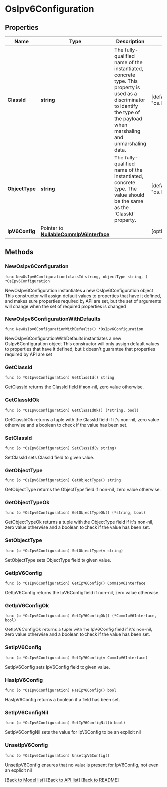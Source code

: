 # OsIpv6Configuration

## Properties

Name | Type | Description | Notes
------------ | ------------- | ------------- | -------------
**ClassId** | **string** | The fully-qualified name of the instantiated, concrete type. This property is used as a discriminator to identify the type of the payload when marshaling and unmarshaling data. | [default to "os.Ipv6Configuration"]
**ObjectType** | **string** | The fully-qualified name of the instantiated, concrete type. The value should be the same as the &#39;ClassId&#39; property. | [default to "os.Ipv6Configuration"]
**IpV6Config** | Pointer to [**NullableCommIpV6Interface**](CommIpV6Interface.md) |  | [optional] 

## Methods

### NewOsIpv6Configuration

`func NewOsIpv6Configuration(classId string, objectType string, ) *OsIpv6Configuration`

NewOsIpv6Configuration instantiates a new OsIpv6Configuration object
This constructor will assign default values to properties that have it defined,
and makes sure properties required by API are set, but the set of arguments
will change when the set of required properties is changed

### NewOsIpv6ConfigurationWithDefaults

`func NewOsIpv6ConfigurationWithDefaults() *OsIpv6Configuration`

NewOsIpv6ConfigurationWithDefaults instantiates a new OsIpv6Configuration object
This constructor will only assign default values to properties that have it defined,
but it doesn't guarantee that properties required by API are set

### GetClassId

`func (o *OsIpv6Configuration) GetClassId() string`

GetClassId returns the ClassId field if non-nil, zero value otherwise.

### GetClassIdOk

`func (o *OsIpv6Configuration) GetClassIdOk() (*string, bool)`

GetClassIdOk returns a tuple with the ClassId field if it's non-nil, zero value otherwise
and a boolean to check if the value has been set.

### SetClassId

`func (o *OsIpv6Configuration) SetClassId(v string)`

SetClassId sets ClassId field to given value.


### GetObjectType

`func (o *OsIpv6Configuration) GetObjectType() string`

GetObjectType returns the ObjectType field if non-nil, zero value otherwise.

### GetObjectTypeOk

`func (o *OsIpv6Configuration) GetObjectTypeOk() (*string, bool)`

GetObjectTypeOk returns a tuple with the ObjectType field if it's non-nil, zero value otherwise
and a boolean to check if the value has been set.

### SetObjectType

`func (o *OsIpv6Configuration) SetObjectType(v string)`

SetObjectType sets ObjectType field to given value.


### GetIpV6Config

`func (o *OsIpv6Configuration) GetIpV6Config() CommIpV6Interface`

GetIpV6Config returns the IpV6Config field if non-nil, zero value otherwise.

### GetIpV6ConfigOk

`func (o *OsIpv6Configuration) GetIpV6ConfigOk() (*CommIpV6Interface, bool)`

GetIpV6ConfigOk returns a tuple with the IpV6Config field if it's non-nil, zero value otherwise
and a boolean to check if the value has been set.

### SetIpV6Config

`func (o *OsIpv6Configuration) SetIpV6Config(v CommIpV6Interface)`

SetIpV6Config sets IpV6Config field to given value.

### HasIpV6Config

`func (o *OsIpv6Configuration) HasIpV6Config() bool`

HasIpV6Config returns a boolean if a field has been set.

### SetIpV6ConfigNil

`func (o *OsIpv6Configuration) SetIpV6ConfigNil(b bool)`

 SetIpV6ConfigNil sets the value for IpV6Config to be an explicit nil

### UnsetIpV6Config
`func (o *OsIpv6Configuration) UnsetIpV6Config()`

UnsetIpV6Config ensures that no value is present for IpV6Config, not even an explicit nil

[[Back to Model list]](../README.md#documentation-for-models) [[Back to API list]](../README.md#documentation-for-api-endpoints) [[Back to README]](../README.md)


